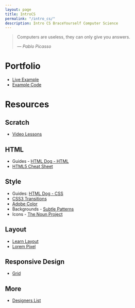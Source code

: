 ```yaml
---
layout: page
title: IntroCS
permalink: "/intro_cs/"
description: Intro CS BraceYourself Computer Science
---
```


> Computers are useless, they can only give you answers.
>
> &mdash; <cite>Pablo Picasso</cite>

# Portfolio
  * [Live Example](http://mvhs-introcs.github.io/portfolio)
  * [Example Code](https://github.com/mvhs-introcs/portfolio)

# Resources

## Scratch

  * [Video Lessons](https://www.youtube.com/watch?v=Qi9ooZcBBWg&list=PL2E6EED8E1A69F2A5)

## HTML
  * Guides - [HTML Dog - HTML](http://www.htmldog.com/guides/html/)
  * [HTML5 Cheat Sheet](http://websitesetup.org/HTML5-cheat-sheet.pdf)
  
## Style
  * Guides: [HTML Dog - CSS](http://www.htmldog.com/guides/css/)
  * [CSS3 Transitions](http://www.webdesignerdepot.com/2014/05/8-simple-css3-transitions-that-will-wow-your-users/)
  * [Adobe Color](http://color.adobe.com)
  * Backgrounds - [Subtle Patterns](http://subtlepatterns.com/)
  * Icons - [The Noun Project](http://thenounproject.com)

## Layout
  * [Learn Layout](http://learnlayout.com/)
  * [Lorem Pixel](http://lorempixel.com/)

## Responsive Design
  * [Grid](http://adamkaplan.me/grid/)

## More
  * [Designers List](http://www.designerslist.info/)